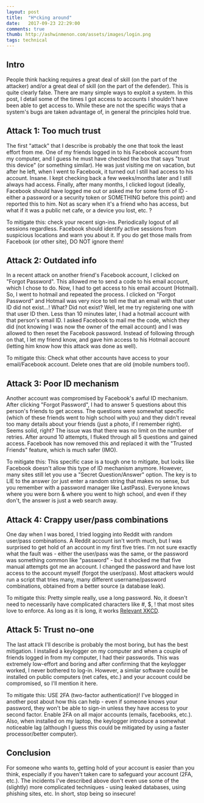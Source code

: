 ```yaml
---
layout: post
title:  "H*cking around"
date:   2017-09-23 22:29:00
comments: true
thumb: http://ashwinmenon.com/assets/images/login.png
tags: technical 
---
```


## Intro
People think hacking requires a great deal of skill (on the part of the attacker) and/or a great deal of skill (on the part of the defender). This is quite clearly false. There are many simple ways to exploit a system. In this post, I detail some of the times I got access to accounts I shouldn't have been able to get access to. While these are not the specific ways that a system's bugs are taken advantage of, in general the principles hold true.

## Attack 1: Too much trust
The first "attack" that I describe is probably the one that took the least effort from me. One of my friends logged in to his Facebook account from my computer, and I guess he must have checked the box that says "trust this device" (or something similar). He was just visiting me on vacation, but after he left, when I went to Facebook, it turned out I still had access to his account. Insane. I kept checking back a few weeks/months later and I still always had access. Finally, after many months, I clicked logout (ideally, Facebook should have logged me out or asked me for some form of ID - either a password or a security token or SOMETHING before this point) and reported this to him. Not as scary when it's a friend who has access, but what if it was a public net cafe, or a device you lost, etc. ?

To mitigate this: check your recent sign-ins. Periodically logout of all sessions regardless. Facebook should identify active sessions from suspicious locations and warn you about it. If you do get those mails from Facebook (or other site), DO NOT ignore them!

## Attack 2: Outdated info
In a recent attack on another friend's Facebook account, I clicked on "Forgot Password". This allowed me to send a code to his email account, which I chose to do. Now, I had to get access to his email account (Hotmail). So, I went to hotmail and repeated the process. I clicked on "Forgot Password" and Hotmail was very nice to tell me that an email with that user ID did not exist...! What? Did not exist? Well, let me try registering one with that user ID then. Less than 10 minutes later, I had a hotmail account with that person's email ID. I asked Facebook to mail me the code, which they did (not knowing I was now the owner of the email account) and I was allowed to then reset the Facebook password. Instead of following through on that, I let my friend know, and gave him access to his Hotmail account (letting him know how this attack was done as well).

To mitigate this: Check what other accounts have access to your email/Facebook account. Delete ones that are old (mobile numbers too!).

## Attack 3: Poor ID mechanism
Another account was compromised by Facebook's awful ID mechanism. After clicking "Forgot Password", I had to answer 5 questions about this person's friends to get access. The questions were somewhat specific (which of these friends went to high school with you) and they didn't reveal too many details about your friends (just a photo, if I remember right). Seems solid, right? The issue was that there was no limit on the number of retries. After around 10 attempts, I fluked through all 5 questions and gained access. Facebook has now removed this and replaced it with the "Trusted Friends" feature, which is much safer (IMO).

To mitigate this: This specific case is a tough one to mitigate, but looks like Facebook doesn't allow this type of ID mechanism anymore. However, many sites still let you use a "Secret Question/Answer" option. The key is to LIE to the answer (or just enter a random string that makes no sense, but you remember with a password manager like LastPass). Everyone knows where you were born & where you went to high school, and even if they don't, the answer is just a web search away.

## Attack 4: Crappy user/pass combinations
One day when I was bored, I tried logging into Reddit with random user/pass combinations. A Reddit account isn't worth much, but I was surprised to get hold of an account in my first five tries. I'm not sure exactly what the fault was - either the user/pass was the same, or the password was something common like "password" - but it shocked me that five manual attempts got me an account. I changed the password and have lost access to the account myself (forgot the user/pass). Most attackers would run a script that tries many, many different username/password combinations, obtained from a better source (a database leak).

To mitigate this: Pretty simple really, use a long password. No, it doesn't need to necessarily have complicated characters like #, $, ! that most sites love to enforce. As long as it is long, it works [Relevant XKCD](https://xkcd.com/936/).

## Attack 5: Trust no-one
The last attack I'll describe is probably the most boring, but has the best mitigation. I installed a keylogger on my computer and when a couple of friends logged in from my computer, I had their passwords. This was extremely low-effort and boring and after confirming that the keylogger worked, I never bothered to log-in. However, a similar software could be installed on public computers (net cafes, etc.) and your account could be compromised, so I'll mention it here.

To mitigate this: USE 2FA (two-factor authentication)! I've blogged in another post about how this can help - even if someone knows your password, they won't be able to sign-in unless they have access to your second factor. Enable 2FA on all major accounts (emails, facebooks, etc.). Also, when installed on my laptop, the keylogger introduce a somewhat noticeable lag (although I guess this could be mitigated by using a faster processor/better computer).

## Conclusion
For someone who wants to, getting hold of your account is easier than you think, especially if you haven't taken care to safeguard your account (2FA, etc.). The incidents I've described above don't even use some of the (slightly) more complicated techniques - using leaked databases, using phishing sites, etc. In short, stop being so insecure!
